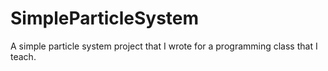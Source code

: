 # SimpleParticleSystem
A simple particle system project that I wrote for a programming class that I teach.
